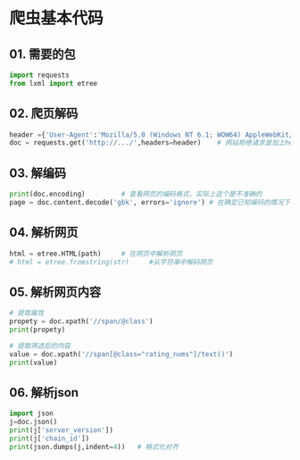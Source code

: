 # 爬虫基本代码

## 01. 需要的包

```python
import requests
from lxml import etree
```

## 02. 爬页解码

```python
header ={'User-Agent':'Mozilla/5.0 (Windows NT 6.1; WOW64) AppleWebKit/537.36 (KHTML, like Gecko) Chrome/40.0.2214.115 Safari/537.36'}
doc = requests.get('http://.../',headers=header)    # 网站拒绝请求是加上header
```

## 03. 解编码

```python
print(doc.encoding)         # 查看网页的编码格式，实际上这个是不准确的
page = doc.content.decode('gbk', errors='ignore') # 在确定已知编码的情况下，ignore强制忽略错误
```

## 04. 解析网页

```python
html = etree.HTML(path)     # 在网页中解析网页
# html = etree.fromstring(str)     #从字符串中解码网页
```

## 05. 解析网页内容

```python
# 提取属性
propety = doc.xpath('//span/@class')
print(propety)

# 提取筛选后的内容
value = doc.xpath('//span[@class="rating_nums"]/text()')    
print(value)
```

## 06. 解析json

```python
import json
j=doc.json()
print(j['server_version'])
print(j['chain_id'])
print(json.dumps(j,indent=4))   # 格式化对齐
```

